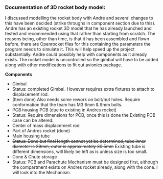### Documentation of 3D rocket body model:

I discussed modelling the rocket body with Andre and several changes to this have been decided (strike throughs in component section due to this). Andre has an existing rocket 3D model that he has already launched and tested and recommended using that rather than starting from scratch. The reasons being, other than time, is that it has been assembled and flown before, there are Openrocket files for this containing the parameters the program needs to simulate it. This will help speed up the project substantially. Andre could possibly help with components as it already exists. The rocket model is uncontrolled so the gimbal will have to be added along with other modifications to fit out avionics package.


**Components**
* Gimbal
 * Status: completed Gimbal. However requires extra fixtures to attach to displacement rod.
 * (Item done) Also needs some rework on bolt/nut holes. Require conformation that the team has M3 6mm & 9mm bolts.
* ~~PCB housing~~ PCB (due to existing in Andres rocket)
 * Status: Require dimensions for PCB, once this is done the Existing PCB case can be altered.
* Center of mass displacement rod
 * Part of Andres rocket (done)
* Main housing tube
 * ~~Status: Done but final length cannot yet be determined, tube inner diameter is 29mm, outer is approximately 30.5mm~~ Existing tube is different dimensions, will likely be left as is unless size is too small.
* Cone & Chute storage
 * Status: PCB and Parachute Mechanism must be designed first, although the compartment exists on Andres rocket already, along with the cone. I will look into the Mechanism.
